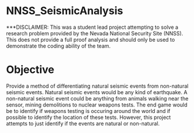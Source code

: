 # NNSS_SeismicAnalysis
***DISCLAIMER: This was a student lead project attempting to solve a research problem provided by the Nevada National Security Site (NNSS). This does not provide a full proof analysis and should only be used to demonstrate the coding ability of the team. 

# Objective
Provide a method of differentiating natural seismic events from non-natural seismic events. Natural seismic events would be any kind of earthquake. A non-natural seismic event could be anything from animals walking near the sensor, mining demolitions to nuclear weapons tests. The end game would be to identify if weapons testing is occuring around the world and if possible to identify the location of these tests. However, this project attempts to just identify if the events are natural or non-natural. 

